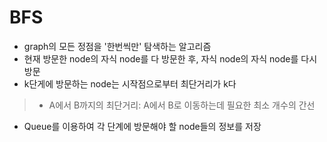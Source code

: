 # BFS
* graph의 모든 정점을 '한번씩만' 탐색하는 알고리즘
* 현재 방문한 node의 자식 node를 다 방문한 후, 자식 node의 자식 node를 다시 방문
* k단게에 방문하는 node는 시작점으로부터 최단거리가 k다
> * A에서 B까지의 최단거리: A에서 B로 이동하는데 필요한 최소 개수의 간선
* Queue를 이용하여 각 단계에 방문해야 할 node들의 정보를 저장
